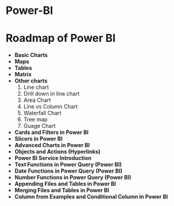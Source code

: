 # Power-BI
# Roadmap of Power BI
<ul>
  <li><b>Basic Charts</b></li>
  <li><b>Maps</b></li>
  <li><b>Tables</b></li>
  <li><b>Matrix</b></li>
  <li><b>Other charts</b>
  <ol>
    <li>Line chart</li>
    <li>Drill down in line chart</li>
    <li>Area Chart</li>
    <li>Line vs Column Chart</li>
    <li>Waterfall Chart</li>
    <li>Tree map</li>
    <li>Guage Chart</li></ol>
  </li>
  <li><b>Cards and Filters in Power BI</b></li>
<li><b>Slicers in Power BI
<li>Advanced Charts in Power BI
<li>Objects and Actions (Hyperlinks)
<li>Power BI Service Introduction
<li>Text Functions in Power Query (Power BI)
<li>Date Functions in Power Query (Power BI)
<li>Number Functions in Power Query (Power BI)
<li>Appending Files and Tables in Power BI
<li>Merging Files and Tables in Power BI
  <li>Column from Examples and Conditional Column  in Power BI</b>
 </ul>
